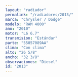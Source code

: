 ```yaml
---
layout: "radiador"
permalink: "/radiadores/2013/"
marca: "Chrysler / Dodge"
modelo: "RAM 4000"
ano: "2010"
motor: "L6 6.7"
transmision: "Estándar"
parte: "55057089AA"
clima: "Con clima"
alto: "26 5/8"
ancho: "32 3/8"
observaciones: "Diesel"
id: "2013"
---
```



